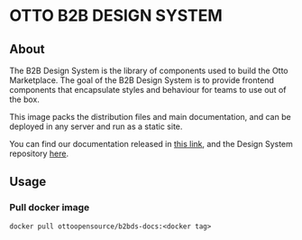 # OTTO B2B DESIGN SYSTEM

## About

The B2B Design System is the library of components used to build the Otto Marketplace.
The goal of the B2B Design System is to provide frontend components that encapsulate styles and behaviour for teams to use out of the box.

This image packs the distribution files and main documentation, and can be deployed in any server and run as a static site.

You can find our documentation released in [this link](https://internal.otto.market/design-system/?path=/story/overview--page), and the Design System repository [here](https://github.com/otto-de/b2b-design-system).

## Usage

### Pull docker image

```shell script
docker pull ottoopensource/b2bds-docs:<docker tag>
```

